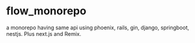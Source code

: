 # flow_monorepo
a monorepo having same api using phoenix, rails, gin, django, springboot, nestjs. Plus next.js and Remix.
